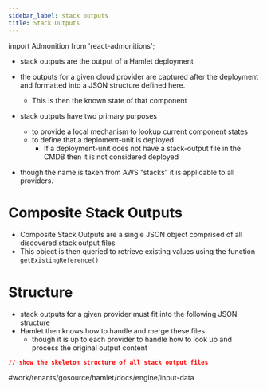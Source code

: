 ```yaml
---
sidebar_label: stack outputs
title: Stack Outputs
---
```

import Admonition from 'react-admonitions';

* stack outputs are the output of a Hamlet deployment
* the outputs for a given cloud provider are captured after the deployment and formatted into a JSON structure defined here.
	* This is then the known state of that component
* stack outputs have two primary purposes
	* to provide a local mechanism to lookup current component states
	* to define that a deploment-unit is deployed
		* If a deployment-unit does not have a stack-output file in the CMDB then it is not considered deployed
		
* though the name is taken from AWS “stacks” it is applicable to all providers.

# Composite Stack Outputs
* Composite Stack Outputs are a single JSON object comprised of all discovered stack output files
* This object is then queried to retrieve existing values using the function `getExistingReference()`

# Structure
* stack outputs for a given provider must fit into the following JSON structure
* Hamlet then knows how to handle and merge these files
	* though it is up to each provider to handle how to look up and process the original output content

```json
// show the skeleton structure of all stack output files
```

#work/tenants/gosource/hamlet/docs/engine/input-data